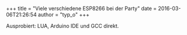 +++
title = "Viele verschiedene ESP8266 bei der Party"
date = 2016-03-06T21:26:54
author = "typ_o"
+++
  

  

  

  
  
Ausprobiert: LUA, Arduino IDE und GCC direkt.
